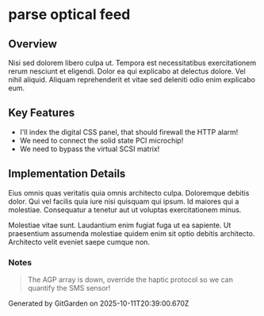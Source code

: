 # parse optical feed

## Overview
Nisi sed dolorem libero culpa ut. Tempora est necessitatibus exercitationem rerum nesciunt et eligendi. Dolor ea qui explicabo at delectus dolore. Vel nihil aliquid. Aliquam reprehenderit et vitae sed deleniti odio enim explicabo eum.

## Key Features
- I'll index the digital CSS panel, that should firewall the HTTP alarm!
- We need to connect the solid state PCI microchip!
- We need to bypass the virtual SCSI matrix!

## Implementation Details
Eius omnis quas veritatis quia omnis architecto culpa. Doloremque debitis dolor. Qui vel facilis quia iure nisi quisquam qui ipsum. Id maiores qui a molestiae. Consequatur a tenetur aut ut voluptas exercitationem minus.
 Molestiae vitae sunt. Laudantium enim fugiat fuga ut ea sapiente. Ut praesentium assumenda molestiae quidem enim sit optio debitis architecto. Architecto velit eveniet saepe cumque non.

### Notes
> The AGP array is down, override the haptic protocol so we can quantify the SMS sensor!

Generated by GitGarden on 2025-10-11T20:39:00.670Z